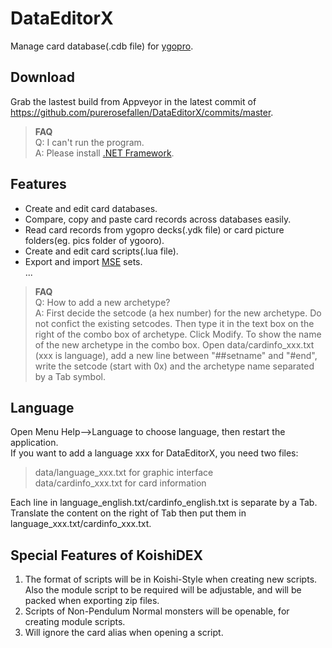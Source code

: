 # DataEditorX
Manage card database(.cdb file) for [ygopro](https://github.com/Fluorohydride/ygopro).

## Download
Grab the lastest build from Appveyor in the latest commit of https://github.com/purerosefallen/DataEditorX/commits/master.

> **FAQ**   
Q: I can't run the program.   
A: Please install [.NET Framework](https://www.microsoft.com/en-us/download/details.aspx?id=25150).

## Features
* Create and edit card databases.   
* Compare, copy and paste card records across databases easily.   
* Read card records from ygopro decks(.ydk file) or card picture folders(eg. pics folder of ygooro).  
* Create and edit card scripts(.lua file).  
* Export and import [MSE](https://github.com/247321453/MagicSetEditor2) sets.   
...

> **FAQ**   
Q: How to add a new archetype?  
A: First decide the setcode (a hex number) for the new archetype. Do not confict the existing setcodes. Then type it in the text box on the right of the combo box of archetype. Click Modify. To show the name of the new archetype in the combo box. Open data/cardinfo_xxx.txt (xxx is language), add a new line between "##setname" and "#end", write the setcode (start with 0x) and the archetype name separated by a Tab symbol.

## Language
Open Menu Help-->Language to choose language, then restart the application.   
If you want to add a language xxx for DataEditorX, you need two files:    
>data/language_xxx.txt for graphic interface   
data/cardinfo_xxx.txt for card information    

Each line in language_english.txt/cardinfo_english.txt is separate by a Tab. Translate the content on the right of Tab then put them in language_xxx.txt/cardinfo_xxx.txt.

## Special Features of KoishiDEX
1. The format of scripts will be in Koishi-Style when creating new scripts. Also the module script to be required will be adjustable, and will be packed when exporting zip files.
2. Scripts of Non-Pendulum Normal monsters will be openable, for creating module scripts.
3. Will ignore the card alias when opening a script.
